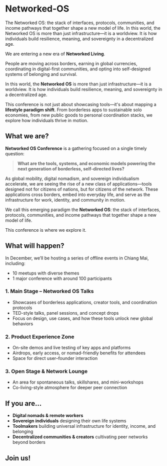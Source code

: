 # Networked-OS
The Networked OS: the stack of interfaces, protocols, communities, and income pathways that together shape a new model of life. In this world, the Networked OS is more than just infrastructure—it is a worldview. It is how individuals build resilience, meaning, and sovereignty in a decentralized age.


We are entering a new era of **Networked Living**.

People are moving across borders, earning in global currencies, coordinating in digital-first communities, and opting into self-designed systems of belonging and survival.

In this world, the **Networked OS** is more than just infrastructure—it is a worldview. It is how individuals build resilience, meaning, and sovereignty in a decentralized age.

This conference is not just about showcasing tools—it's about mapping a **lifestyle paradigm shift**. From borderless apps to sustainable solo economies, from new public goods to personal coordination stacks, we explore how individuals thrive in motion.


## What we are? 
**Networked OS Conference** is a gathering focused on a single timely question:

> **What are the tools, systems, and economic models powering the next generation of borderless, self-directed lives?**
> 

As global mobility, digital nomadism, and sovereign individualism accelerate, we are seeing the rise of a new class of applications—tools designed not for citizens of nations, but for citizens of the network. These applications cross borders, embed into everyday life, and serve as the infrastructure for work, identity, and community in motion.

We call this emerging paradigm the **Networked OS**: the stack of interfaces, protocols, communities, and income pathways that together shape a new model of life.

This conference is where we explore it.

## What will happen? 

In December, we’ll be hosting a series of offline events in Chiang Mai, including:

* 10 meetups with diverse themes
* 1 major conference with around 100 participants


### 1. **Main Stage – Networked OS Talks**

- Showcases of borderless applications, creator tools, and coordination protocols
- TED-style talks, panel sessions, and concept drops
- Focus on design, use cases, and how these tools unlock new global behaviors

### 2. **Product Experience Zone**

- On-site demos and live testing of key apps and platforms
- Airdrops, early access, or nomad-friendly benefits for attendees
- Space for direct user–founder interaction

### 3. **Open Stage & Network Lounge**

- An area for spontaneous talks, skillshares, and mini-workshops
- Co-living-style atmosphere for deeper peer connection



## If you are... 
- **Digital nomads & remote workers**
- **Sovereign individuals** designing their own life systems
- **Toolmakers** building universal infrastructure for identity, income, and belonging
- **Decentralized communities & creators** cultivating peer networks beyond borders


## Join us! 

